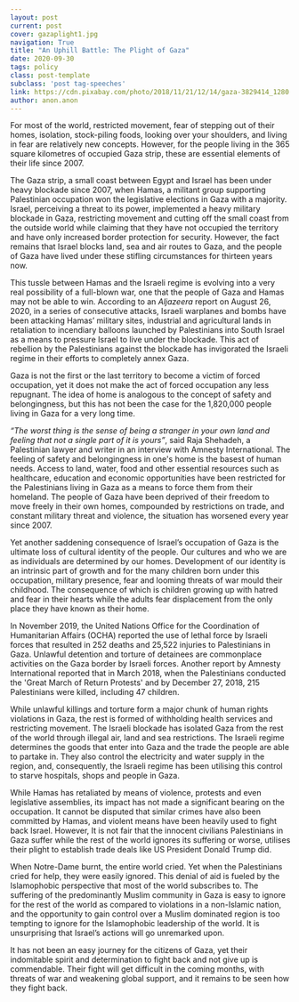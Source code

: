 ```yaml
---
layout: post
current: post
cover: gazaplight1.jpg
navigation: True
title: "An Uphill Battle: The Plight of Gaza"
date: 2020-09-30
tags: policy
class: post-template
subclass: 'post tag-speeches'
link: https://cdn.pixabay.com/photo/2018/11/21/12/14/gaza-3829414_1280.jpg
author: anon.anon
---
```

For most of the world, restricted movement, fear of stepping out of their homes, isolation, stock-piling foods, looking over your shoulders, and living in fear are relatively new concepts. However, for the people living in the 365 square kilometres of occupied Gaza strip, these are essential elements of their life since 2007.

  

The Gaza strip, a small coast between Egypt and Israel has been under heavy blockade since 2007, when Hamas, a militant group supporting Palestinian occupation won the legislative elections in Gaza with a majority. Israel, perceiving a threat to its power, implemented a heavy military blockade in Gaza, restricting movement and cutting off the small coast from the outside world while claiming that they have not occupied the territory and have only increased border protection for security. However, the fact remains that Israel blocks land, sea and air routes to Gaza, and the people of Gaza have lived under these stifling circumstances for thirteen years now.

  

This tussle between Hamas and the Israeli regime is evolving into a very real possibility of a full-blown war, one that the people of Gaza and Hamas may not be able to win. According to an *Aljazeera* report on August 26, 2020, in a series of consecutive attacks, Israeli warplanes and bombs have been attacking Hamas’ military sites, industrial and agricultural lands in retaliation to incendiary balloons launched by Palestinians into South Israel as a means to pressure Israel to live under the blockade. This act of rebellion by the Palestinians against the blockade has invigorated the Israeli regime in their efforts to completely annex Gaza.

  

Gaza is not the first or the last territory to become a victim of forced occupation, yet it does not make the act of forced occupation any less repugnant. The idea of home is analogous to the concept of safety and belongingness, but this has not been the case for the 1,820,000 people living in Gaza for a very long time.

  

*“The worst thing is the sense of being a stranger in your own land and feeling that not a single part of it is yours”*, said Raja Shehadeh, a Palestinian lawyer and writer in an interview with Amnesty International. The feeling of safety and belongingness in one's home is the basest of human needs. Access to land, water, food and other essential resources such as healthcare, education and economic opportunities have been restricted for the Palestinians living in Gaza as a means to force them from their homeland. The people of Gaza have been deprived of their freedom to move freely in their own homes, compounded by restrictions on trade, and constant military threat and violence, the situation has worsened every year since 2007.

  

Yet another saddening consequence of Israel’s occupation of Gaza is the ultimate loss of cultural identity of the people. Our cultures and who we are as individuals are determined by our homes. Development of our identity is an intrinsic part of growth and for the many children born under this occupation, military presence, fear and looming threats of war mould their childhood. The consequence of which is children growing up with hatred and fear in their hearts while the adults fear displacement from the only place they have known as their home.

  

In November 2019, the United Nations Office for the Coordination of Humanitarian Affairs (OCHA) reported the use of lethal force by Israeli forces that resulted in 252 deaths and 25,522 injuries to Palestinians in Gaza. Unlawful detention and torture of detainees are commonplace activities on the Gaza border by Israeli forces. Another report by Amnesty International reported that in March 2018, when the Palestinians conducted the 'Great March of Return Protests' and by December 27, 2018, 215 Palestinians were killed, including 47 children.

  

While unlawful killings and torture form a major chunk of human rights violations in Gaza, the rest is formed of withholding health services and restricting movement. The Israeli blockade has isolated Gaza from the rest of the world through illegal air, land and sea restrictions. The Israeli regime determines the goods that enter into Gaza and the trade the people are able to partake in. They also control the electricity and water supply in the region, and, consequently, the Israeli regime has been utilising this control to starve hospitals, shops and people in Gaza.

  

While Hamas has retaliated by means of violence, protests and even legislative assemblies, its impact has not made a significant bearing on the occupation. It cannot be disputed that similar crimes have also been committed by Hamas, and violent means have been heavily used to fight back Israel. However, It is not fair that the innocent civilians Palestinians in Gaza suffer while the rest of the world ignores its suffering or worse, utilises their plight to establish trade deals like US President Donald Trump did.

  

When Notre-Dame burnt, the entire world cried. Yet when the Palestinians cried for help, they were easily ignored. This denial of aid is fueled by the Islamophobic perspective that most of the world subscribes to. The suffering of the predominantly Muslim community in Gaza is easy to ignore for the rest of the world as compared to violations in a non-Islamic nation, and the opportunity to gain control over a Muslim dominated region is too tempting to ignore for the Islamophobic leadership of the world. It is unsurprising that Israel’s actions will go unremarked upon.

  

It has not been an easy journey for the citizens of Gaza, yet their indomitable spirit and determination to fight back and not give up is commendable. Their fight will get difficult in the coming months, with threats of war and weakening global support, and it remains to be seen how they fight back.

